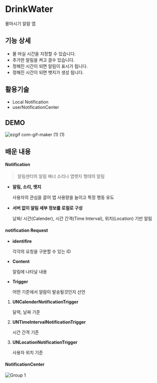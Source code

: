 # DrinkWater

물마시기 알람 앱 

## 기능 상세
- 물 마실 시간을 지정할 수 있습니다. 
- 추가한 알림을 켜고 끌수 있습니다. 
- 정해진 시간이 되면 알림이 표시가 됩니다. 
- 정해진 시간이 되면 뱃지가 생성 됩니다. 

## 활용기술 

- Local Notification 
- userNotificationCenter

## DEMO
![ezgif com-gif-maker (1) (1)](https://user-images.githubusercontent.com/51107183/149273954-4ae944a4-5d19-4f2d-8cc0-abd1e57deba5.gif)


## 배운 내용
#### Notification 
> 알림센터의 알림 배너 소리나 앱뱃지 형태의 알림 
 
- **알림, 소리, 뱃지**

	사용자의 관심을 끌어 앱 사용량을 늘이고 특정 행동 유도 

- **서버 없이 알림 세부 정보를 로컬로 구성**

	날짜/ 시간(Calender), 시간 간격(Time Interval), 위치(Location) 기반 알림 
	
#### notification Request 
- **identifire** 
	
	각각의 요청을 구분할 수 있는 ID 

- **Content**
	
	 알림에 나타날 내용

- **Trigger**
	
	어떤 기준에서 알람이 발송될것인지 선언 

1. **UNCalenderNotificationTrigger**
	
	 달력, 날짜 기준  
	 
1. **UNTimeIntervalNotificationTrigger**
	
	  시간 간격 기준
	  
1. **UNLocationNotificationTrigger**
	
	 사용자 위치 기준 

#### NotificationCenter 
![Group 1](https://user-images.githubusercontent.com/51107183/149070594-8010637a-87dc-436c-83d4-dcf1e75e3b88.png)

